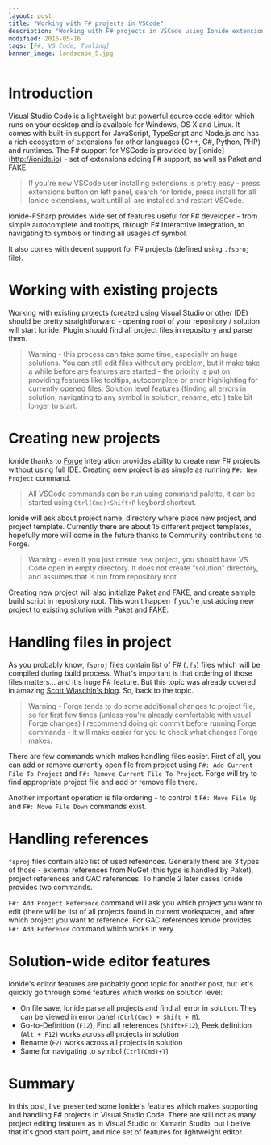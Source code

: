 ```yaml
---
layout: post
title: "Working with F# projects in VSCode"
description: "Working with F# projects in VSCode using Ionide extension"
modified: 2016-05-16
tags: [F#, VS Code, Tooling]
banner_image: landscape_5.jpg
---
```


# Introduction

Visual Studio Code is a lightweight but powerful source code editor which runs on your desktop and is available for Windows, OS X and Linux. It comes with built-in support for JavaScript, TypeScript and Node.js and has a rich ecosystem of extensions for other languages (C++, C#, Python, PHP) and runtimes. The F# support for VSCode is provided by [Ionide] (http://ionide.io) - set of extensions adding F# support, as well as Paket and FAKE.

> If you're new VSCode user installing extensions is pretty easy - press extensions button on left panel, search for Ionide, press install for all Ionide extensions, wait untill all are installed and restart VSCode.

Ionide-FSharp provides wide set of features useful for F# developer - from simple autocomplete and tooltips, through F# Interactive integration, to navigating to symbols or finding all usages of symbol.

It also comes with decent support for F# projects (defined using `.fsproj` file).

# Working with existing projects

Working with existing projects (created using Visual Studio or other IDE) should be pretty straightforward - opening root of your repository / solution will start Ionide. Plugin should find all project files in repository and parse them.

> Warning - this process can take some time, especially on huge solutions. You can still edit files without any problem, but it make take a while before are features are started - the priority is put on providing features like tooltips, autocomplete or error highlighting for currently opened files. Solution level features (finding all errors in solution, navigating to any symbol in solution, rename, etc ) take bit longer to start.

# Creating new projects

Ionide thanks to [Forge](https://github.com/fsprojects/Forge) integration provides ability to create new F# projects without using full IDE. Creating new project is as simple as running `F#: New Project` command.

> All VSCode commands can be run using command palette, it can be started using `Ctrl(Cmd)+Shift+P` keybord shortcut.

Ionide will ask about project name, directory where place new project, and project template. Currently there are about 15 different project templates, hopefully more will come in the future thanks to Community contributions to Forge.

> Warning - even if you just create new project, you should have VS Code open in empty directory. It does not create "solution" directory, and assumes that is run from repository root.

Creating new project will also initialize Paket and FAKE, and create sample build script in repository root. This won't happen if you're just adding new project to existing solution with Paket and FAKE.

# Handling files in project

As you probably know, `fsproj` files contain list of F# (`.fs`) files which will be compiled during build process. What's important is that ordering of those files matters... and it's huge F# feature. But this topic was already covered in amazing [Scott Wlaschin's blog](https://fsharpforfunandprofit.com/series/dependency-cycles.html). So, back to the topic.

> Warning - Forge tends to do some additional changes to project file, so for first few times (unless you're already comfortable with usual Forge changes) I recommend doing git commit before running Forge commands - it will make easier for you to check what changes Forge makes.

There are few commands which makes handling files easier. First of all, you can add or remove currently open file from project using `F#: Add Current File To Project` and `F#: Remove Current File To Project`. Forge will try to find appropriate project file and add or remove file there.

Another important operation is file ordering - to control it `F#: Move File Up` and `F#: Move File Down` commands exist.

# Handling references

`fsproj` files contain also list of used references. Generally there are 3 types of those - external references from NuGet (this type is handled by Paket), project references and GAC references. To handle 2 later cases Ionide provides two commands.

`F#: Add Project Reference` command will ask you which project you want to edit (there will be list of all projects found in current workspace), and after which project you want to reference. For GAC references Ionide provides `F#: Add Reference` command which works in very

# Solution-wide editor features

Ionide's editor features are probably good topic for another post, but let's quickly go through some features which works on solution level:

* On file save, Ionide parse all projects and find all error in solution. They can be viewed in error panel (`Ctrl(Cmd) + Shift + M`).
* Go-to-Definition (`F12`), Find all references (`Shift+F12`), Peek definition (`Alt + F12`) works across all projects in solution
* Rename (`F2`) works across all projects in solution
* Same for navigating to symbol (`Ctrl(Cmd)+T`)

# Summary

In this post, I've presented some Ionide's features which makes supporting and handling F# projects in Visual Studio Code. There are still not as many project editing features as in Visual Studio or Xamarin Studio, but I belive that it's good start point, and nice set of features for lightweight editor.